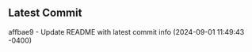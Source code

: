 
## Latest Commit
affbae9 - Update README with latest commit info (2024-09-01 11:49:43 -0400) <Yunxi-Zhou>
